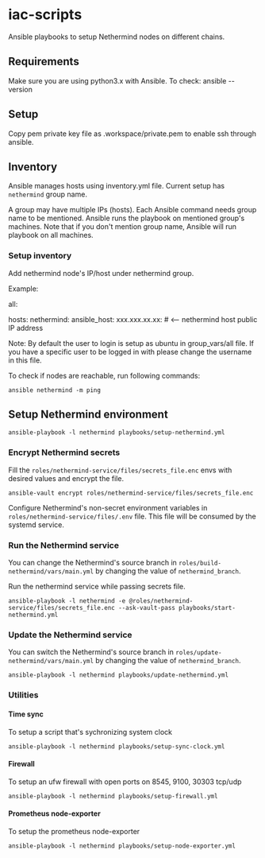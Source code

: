 # iac-scripts
Ansible playbooks to setup Nethermind nodes on different chains.

## Requirements
Make sure you are using python3.x with Ansible. To check: ansible --version

## Setup
Copy pem private key file as .workspace/private.pem to enable ssh through ansible.

## Inventory
Ansible manages hosts using inventory.yml file. Current setup has `nethermind` group name.

A group may have multiple IPs (hosts). Each Ansible command needs group name to be mentioned. Ansible runs the playbook on mentioned group's machines. Note that if you don't mention group name, Ansible will run playbook on all machines.

### Setup inventory

Add nethermind node's IP/host under nethermind group.

Example:

all:

  hosts:
    nethermind:
      ansible_host: 
        xxx.xxx.xx.xx: # <-- nethermind host public IP address

Note: By default the user to login is setup as ubuntu in group_vars/all file. If you have a specific user to be logged in with please change the username in this file.

To check if nodes are reachable, run following commands:

```
ansible nethermind -m ping
```

## Setup Nethermind environment

```
ansible-playbook -l nethermind playbooks/setup-nethermind.yml
```

### Encrypt Nethermind secrets

Fill the `roles/nethermind-service/files/secrets_file.enc` envs with desired values and encrypt the file.

```
ansible-vault encrypt roles/nethermind-service/files/secrets_file.enc
```

Configure Nethermind's non-secret environment variables in `roles/nethermind-service/files/.env` file. This file will be consumed by the systemd service.

### Run the Nethermind service

You can change the Nethermind's source branch in `roles/build-nethermind/vars/main.yml` by changing the value of `nethermind_branch`.

Run the nethermind service while passing secrets file.

```
ansible-playbook -l nethermind -e @roles/nethermind-service/files/secrets_file.enc --ask-vault-pass playbooks/start-nethermind.yml
```

### Update the Nethermind service

You can switch the Nethermind's source branch in `roles/update-nethermind/vars/main.yml` by changing the value of `nethermind_branch`.

```
ansible-playbook -l nethermind playbooks/update-nethermind.yml
```

### Utilities

#### Time sync

To setup a script that's sychronizing system clock

```
ansible-playbook -l nethermind playbooks/setup-sync-clock.yml
```

#### Firewall

To setup an ufw firewall with open ports on 8545, 9100, 30303 tcp/udp

```
ansible-playbook -l nethermind playbooks/setup-firewall.yml
```

#### Prometheus node-exporter

To setup the prometheus node-exporter

```
ansible-playbook -l nethermind playbooks/setup-node-exporter.yml
```